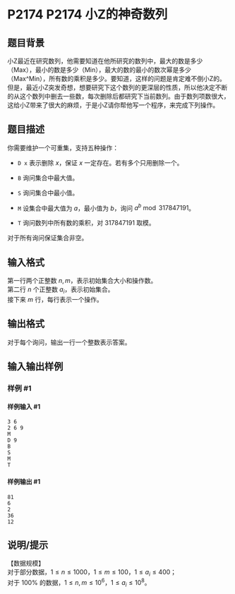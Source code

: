 # P2174 P2174 小Z的神奇数列

## 题目背景

小Z最近在研究数列，他需要知道在他所研究的数列中，最大的数是多少（Max），最小的数是多少（Min），最大的数的最小的数次幂是多少（Max^Min），所有数的乘积是多少。要知道，这样的问题是肯定难不倒小Z的。但是，最近小Z突发奇想，想要研究下这个数列的更深层的性质，所以他决定不断的从这个数列中删去一些数，每次删除后都研究下当前数列。由于数列项数很大，这给小Z带来了很大的麻烦，于是小Z请你帮他写一个程序，来完成下列操作。

## 题目描述

你需要维护一个可重集，支持五种操作：

- `D x` 表示删除 $x$，保证 $x$ 一定存在。若有多个只用删除一个。

- `B` 询问集合中最大值。

- `S` 询问集合中最小值。

- `M` 设集合中最大值为 $a$，最小值为 $b$，询问 $a^b \bmod 317847191$。

- `T` 询问数列中所有数的乘积，对 $317847191$ 取模。

对于所有询问保证集合非空。


## 输入格式

第一行两个正整数 $n,m$，表示初始集合大小和操作数。    
第二行 $n$ 个正整数 $a_i$，表示初始集合。  
接下来 $m$ 行，每行表示一个操作。



## 输出格式

对于每个询问，输出一行一个整数表示答案。

## 输入输出样例

### 样例 #1

#### 样例输入 #1

```
3 6
2 6 9
M
D 9
B
S
M
T
```

#### 样例输出 #1

```
81
6
2
36
12
```

## 说明/提示

【数据规模】  
对于部分数据，$1 \le n \le 1000$，$1\le m \le 100$，$1\le a_i \le 400$；  
对于 $100\%$ 的数据，$1\le n,m \le 10^6$，$1\le a_i \le 10^8$。

